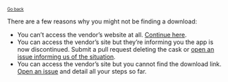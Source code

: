 <sup><sub>[Go back](curl_error_fix_vendor.md)</sup></sub>

There are a few reasons why you might not be finding a download:

* You can’t access the vendor’s website at all. [Continue here](curl_error_fix_wont_fix.md).
* You can access the vendor’s site but they’re informing you the app is now discontinued. Submit a pull request deleting the cask or [open an issue informing us of the situation][issue_dead_app].
* You can access the vendor’s site but you cannot find the download link. [Open an issue][issue_outdated_cask_but_cannot_find_link] and detail all your steps so far.

[issue_dead_app]: https://github.com/caskroom/homebrew-cask/issues/new?title=Dead%20app%3A%20&body=%0A%2A%20Insert%20the%20name%20of%20the%20cask%20in%20the%20title%2C%20after%20the%20%60%3A%60.%0A%2A%20Insert%20the%20name%20of%20the%20cask%20and%20a%20link%20to%20it%20in%20the%20body%20of%20this%20issue%20%28example%3A%20%5B%60alfred%60%5D%28https%3A%2F%2Fgithub.com%2Fcaskroom%2Fhomebrew-cask%2Fblob%2Fmaster%2FCasks%2Falfred.rb%29%29.%0A%2A%20Insert%20a%20link%20to%20the%20page%20that%20informs%20about%20the%20app%20being%20dead.%0A%2A%20After%20all%20that%20%2A%2Adelete%20all%20this%20pre-inserted%20template%20text%2A%2A.%0A%0AFailure%20to%20follow%20these%20instructions%20may%20get%20your%20issue%20closed%20without%20further%20explanation.%20Thank%20you%20for%20taking%20the%20time%20to%20correctly%20report%20the%20issue.
[issue_outdated_cask_but_cannot_find_link]: https://github.com/caskroom/homebrew-cask/issues/new?title=Outdated%20cask%20but%20cannot%20find%20link%3A%20&body=%0A%2A%20Insert%20the%20name%20of%20the%20cask%20in%20the%20title%2C%20after%20the%20%60%3A%60.%0A%2A%20Insert%20the%20name%20of%20the%20cask%20and%20a%20link%20to%20it%20in%20the%20body%20of%20this%20issue%20%28example%3A%20%5B%60alfred%60%5D%28https%3A%2F%2Fgithub.com%2Fcaskroom%2Fhomebrew-cask%2Fblob%2Fmaster%2FCasks%2Falfred.rb%29%29.%0A%2A%20Insert%20a%20detailed%20explanation%20of%20what%20you%20tried%20to%20do%20and%20why%20you%20failed%20to%20find%20the%20download%20link.%0A%2A%20After%20all%20that%20%2A%2Adelete%20all%20this%20pre-inserted%20template%20text%2A%2A.%0A%0AFailure%20to%20follow%20these%20instructions%20may%20get%20your%20issue%20closed%20without%20further%20explanation.%20Thank%20you%20for%20taking%20the%20time%20to%20correctly%20report%20the%20issue.
